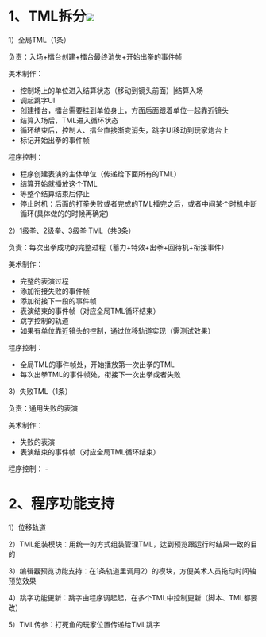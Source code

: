 # 1、TML拆分![](https://cdn.nlark.com/yuque/0/2024/png/43256857/1730886072797-65c4dab7-39aa-4e0b-9ad1-05a1e4774042.png)
1）全局TML（1条）

负责：入场+擂台创建+擂台最终消失+开始出拳的事件帧

美术制作：

+ 控制场上的单位进入结算状态（移动到镜头前面）|结算入场
+ 调起跳字UI
+ 创建擂台，擂台需要挂到单位身上，方面后面跟着单位一起靠近镜头
+ 结算入场后，TML进入循环状态
+ 循环结束后，控制人、擂台直接渐变消失，跳字UI移动到玩家炮台上
+ 标记开始出拳的事件帧

程序控制：

+ 程序创建表演的主体单位（传递给下面所有的TML）
+ 结算开始就播放这个TML
+ 等整个结算结束后停止
+ 停止时机：后面的打拳失败或者完成的TML播完之后，或者中间某个时机中断循环(具体做的的时候再确定)



2）1级拳、2级拳、3级拳 TML（共3条）

负责：每次出拳成功的完整过程（蓄力+特效+出拳+回待机+衔接事件）

美术制作：

+ 完整的表演过程
+ 添加衔接失败的事件帧
+ 添加衔接下一段的事件帧
+ 表演结束的事件帧（对应全局TML循环结束）
+ 跳字控制的轨道
+ 如果有单位靠近镜头的控制，通过位移轨道实现（需测试效果）

程序控制：

+ 全局TML的事件帧处，开始播放第一次出拳的TML
+ 每次出拳TML的事件帧处，衔接下一次出拳或者失败



3）失败TML（1条）

负责：通用失败的表演

美术制作：

+ 失败的表演
+ 表演结束的事件帧（对应全局TML循环结束）

程序控制： - 



# 2、程序功能支持
1）位移轨道

2）TML组装模块：用统一的方式组装管理TML，达到预览跟运行时结果一致的目的

3）编辑器预览功能支持：在1条轨道里调用2）的模块，方便美术人员拖动时间轴预览效果

4）跳字功能更新：跳字由程序调起起，在多个TML中控制更新（脚本、TML都要改）

5）TML传参：打死鱼的玩家位置传递给TML跳字



